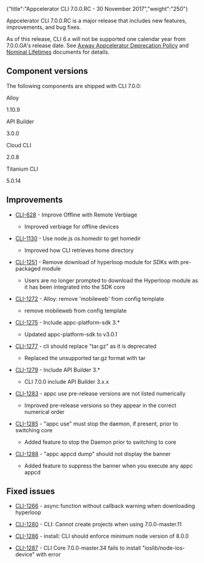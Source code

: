 {"title":"Appcelerator CLI 7.0.0.RC - 30 November 2017","weight":"250"} 

Appcelerator CLI 7.0.0.RC is a major release that includes new features, improvements, and bug fixes.

As of this release, CLI 6.x will not be supported one calendar year from 7.0.0.GA's release date. See [Axway Appcelerator Deprecation Policy](/docs/appc/AMPLIFY_Appcelerator_Services_Overview/Axway_Appcelerator_Deprecation_Policy/) and [Nominal Lifetimes](/docs/appc/AMPLIFY_Appcelerator_Services_Overview/Axway_Appcelerator_Product_Lifecycle/#NominalLifetimes) documents for details.

## Component versions

The following components are shipped with CLI 7.0.0:

Alloy

1.10.9

API Builder

3.0.0

Cloud CLI

2.0.8

Titanium CLI

5.0.14

## Improvements

*   [CLI-628](https://jira.appcelerator.org/browse/CLI-628) - Improve Offline with Remote Verbiage
    
    *   Improved verbiage for offline devices
        
*   [CLI-1130](https://jira.appcelerator.org/browse/CLI-1130) - Use node.js os.homedir to get homedir
    
    *   Improved how CLI retrieves home directory
        
*   [CLI-1251](https://jira.appcelerator.org/browse/CLI-1251) - Remove download of hyperloop module for SDKs with pre-packaged module
    
    *   Users are no longer prompted to download the Hyperloop module as it has been integrated into the SDK core
        
*   [CLI-1272](https://jira.appcelerator.org/browse/CLI-1272) - Alloy: remove 'mobileweb' from config template
    
    *   remove mobileweb from config template
        
*   [CLI-1275](https://jira.appcelerator.org/browse/CLI-1275) - Include appc-platform-sdk 3.\*
    
    *   Updated appc-platform-sdk to v3.0.1
        
*   [CLI-1277](https://jira.appcelerator.org/browse/CLI-1277) - cli should replace "tar.gz" as it is deprecated
    
    *   Replaced the unsupported tar.gz format with tar
        
*   [CLI-1279](https://jira.appcelerator.org/browse/CLI-1279) - Include API Builder 3.\*
    
    *   CLI 7.0.0 include API Builder 3.x.x
        
*   [CLI-1283](https://jira.appcelerator.org/browse/CLI-1283) - appc use pre-release versions are not listed numerically
    
    *   Improved pre-release versions so they appear in the correct numerical order
        
*   [CLI-1285](https://jira.appcelerator.org/browse/CLI-1285) - "appc use" must stop the daemon, if present, prior to switching core
    
    *   Added feature to stop the Daemon prior to switching to core
        
*   [CLI-1288](https://jira.appcelerator.org/browse/CLI-1288) - "appc appcd dump" should not display the banner
    
    *   Added feature to suppress the banner when you execute any appc appcd
        

## Fixed issues

*   [CLI-1266](https://jira.appcelerator.org/browse/CLI-1266) - async function without callback warning when downloading hyperloop
    
*   [CLI-1280](https://jira.appcelerator.org/browse/CLI-1280) - CLI: Cannot create projects when using 7.0.0-master.11
    
*   [CLI-1286](https://jira.appcelerator.org/browse/CLI-1286) - install: CLI should enforce minimum node version of 8.0.0
    
*   [CLI-1287](https://jira.appcelerator.org/browse/CLI-1287) - CLI Core 7.0.0-master.34 fails to install "ioslib/node-ios-device" with error